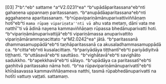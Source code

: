 [03] 7^b^.^eb^ sattame ^a^V2.0231^ea^ ^b^upādāparitassana^eb^nti  gahaṇena uppannaṃ paritassanaṃ. ^b^anupādāaparitassana^eb^nti  aggahaṇena aparitassanaṃ. ^b^rūpavipariṇāmānuparivattiviññāṇaṃ  hotī^eb^ti ``mama rūpaṃ vipariṇata''nti vā ``ahu vata metaṃ, dāni  vata me natthī''ti vā ādinā nayena kammaviññāṇaṃ rūpassa  bhedānuparivatti hoti. ^b^vipariṇāmānuparivattijā^eb^ti  vipariṇāmassa anuparivattito vipariṇāmārammaṇacittato ^a^M2.0242^ea^  jātā. ^b^paritassanā dhammasamuppādā^eb^ti taṇhāparitassanā ca  akusaladhammasamuppādā ca. ^b^citta^eb^nti kusalacittaṃ.  ^b^pariyādāya tiṭṭhantī^eb^ti pariyādiyitvā tiṭṭhanti.  ^b^uttāsavā^eb^ti sauttāso. ^b^vighātavā^eb^ti savighāto sadukkho.  ^b^apekkhavā^eb^ti sālayo. ^b^upādāya ca paritassatī^eb^ti  gaṇhitvā paritassako nāma hoti. ^b^na  rūpavipariṇāmānuparivattī^eb^ti khīṇāsavassa kammaviññāṇameva natthi,  tasmā rūpabhedānuparivatti na hotīti vattuṃ vaṭṭati. sattamaṃ.